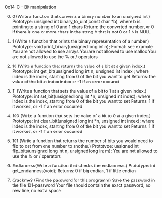 0x14. C - Bit manipulation

0. 0 (Write a function that converts a binary number to an unsigned int.)
		Prototype: unsigned int binary_to_uint(const char *b);
		where b is pointing to a string of 0 and 1 chars
		Return: the converted number, or 0 if
				there is one or more chars in the string b that is not 0 or 1
				b is NULL

1. 1 (Write a function that prints the binary representation of a number.)
		Prototype: void print_binary(unsigned long int n);
		Format: see example
		You are not allowed to use arrays
		You are not allowed to use malloc
		You are not allowed to use the % or / operators

2. 10 (Write a function that returns the value of a bit at a given index.)
		Prototype: int get_bit(unsigned long int n, unsigned int index);
		where index is the index, starting from 0 of the bit you want to get
		Returns: the value of the bit at index index or -1 if an error occured

3. 11 (Write a function that sets the value of a bit to 1 at a given index.)
		Prototype: int set_bit(unsigned long int *n, unsigned int index);
		where index is the index, starting from 0 of the bit you want to set
		Returns: 1 if it worked, or -1 if an error occurred

4. 100 (Write a function that sets the value of a bit to 0 at a given index.)
		Prototype: int clear_bit(unsigned long int *n, unsigned int index);
		where index is the index, starting from 0 of the bit you want to set
		Returns: 1 if it worked, or -1 if an error occurred

5. 101 (Write a function that returns the number of bits you would need to flip to get from one number to another.)
		Prototype: unsigned int flip_bits(unsigned long int n, unsigned long int m);
		You are not allowed to use the % or / operators

6. Endianness(Write a function that checks the endianness.)
		Prototype: int get_endianness(void);
		Returns: 0 if big endian, 1 if little endian

7. Crackme3 (Find the password for this programm)
		Save the password in the file 101-password
		Your file should contain the exact password, no new line, no extra space


